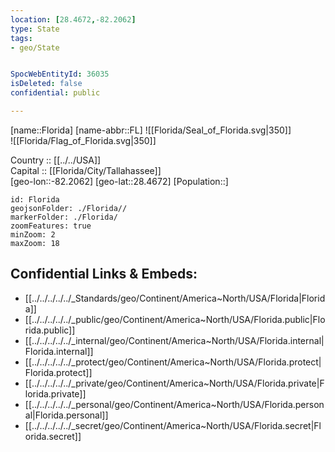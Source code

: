 ```yaml
---
location: [28.4672,-82.2062] 
type: State
tags:
- geo/State


SpocWebEntityId: 36035
isDeleted: false
confidential: public

---
```

[name::Florida] 
[name-abbr::FL] 
![[Florida/Seal_of_Florida.svg|350]]  
![[Florida/Flag_of_Florida.svg|350]]  

Country :: [[../../USA]]  
Capital :: [[Florida/City/Tallahassee]]  
[geo-lon::-82.2062] 
[geo-lat::28.4672] 
[Population::] 



```leaflet
id: Florida
geojsonFolder: ./Florida//
markerFolder: ./Florida/
zoomFeatures: true 
minZoom: 2 
maxZoom: 18
```


## Confidential Links & Embeds: 
- [[../../../../../_Standards/geo/Continent/America~North/USA/Florida|Florida]] 
- [[../../../../../_public/geo/Continent/America~North/USA/Florida.public|Florida.public]] 
- [[../../../../../_internal/geo/Continent/America~North/USA/Florida.internal|Florida.internal]] 
- [[../../../../../_protect/geo/Continent/America~North/USA/Florida.protect|Florida.protect]] 
- [[../../../../../_private/geo/Continent/America~North/USA/Florida.private|Florida.private]] 
- [[../../../../../_personal/geo/Continent/America~North/USA/Florida.personal|Florida.personal]] 
- [[../../../../../_secret/geo/Continent/America~North/USA/Florida.secret|Florida.secret]] 
